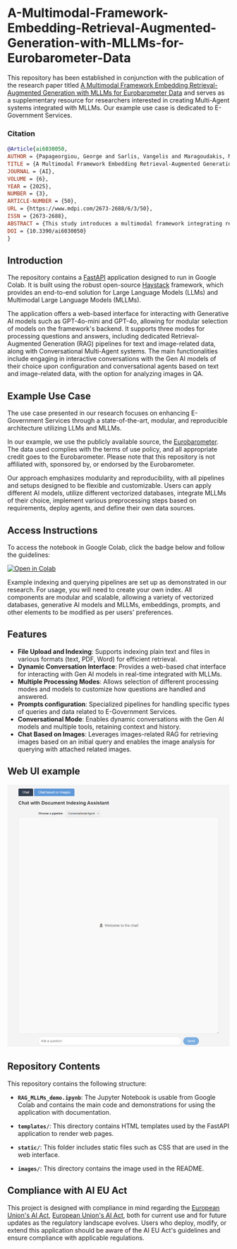 # A-Multimodal-Framework-Embedding-Retrieval-Augmented-Generation-with-MLLMs-for-Eurobarometer-Data

This repository has been established in conjunction with the publication of the research paper titled [A Multimodal Framework Embedding Retrieval-Augmented Generation with MLLMs for Eurobarometer Data](https://www.mdpi.com/2673-2688/6/3/50) and serves as a supplementary resource for researchers interested in creating Multi-Agent systems integrated with MLLMs. Our example use case is dedicated to E-Government Services.

### Citation
```bibtex
@Article{ai6030050,
AUTHOR = {Papageorgiou, George and Sarlis, Vangelis and Maragoudakis, Manolis and Tjortjis, Christos},
TITLE = {A Multimodal Framework Embedding Retrieval-Augmented Generation with MLLMs for Eurobarometer Data},
JOURNAL = {AI},
VOLUME = {6},
YEAR = {2025},
NUMBER = {3},
ARTICLE-NUMBER = {50},
URL = {https://www.mdpi.com/2673-2688/6/3/50},
ISSN = {2673-2688},
ABSTRACT = {This study introduces a multimodal framework integrating retrieval-augmented generation (RAG) with multimodal large language models (MLLMs) to enhance the accessibility, interpretability, and analysis of Eurobarometer survey data. Traditional approaches often struggle with the diverse formats and large-scale nature of these datasets, which include textual and visual elements. The proposed framework leverages multimodal indexing and targeted retrieval to enable focused queries, trend analysis, and visualization, across multiple survey editions. The integration of LLMs facilitates advanced synthesis of insights, providing a more comprehensive understanding of public opinion trends. The proposed framework offers prospective benefits for different types of stakeholders, including policymakers, journalists, nongovernmental organizations (NGOs), researchers, and citizens, while highlighting the need for performance assessment to evaluate its effectiveness based on specific business requirements and practical applications. The framework’s modular design supports applications, such as survey studies, comparative analyses, and domain-specific investigations, while its scalability and reproducibility make it suitable for e-governance and public sector deployment. The results indicate potential enhancements in data interpretation and data analysis by providing stakeholders with the capability not only to utilize raw text data for knowledge extraction but also to conduct image analysis based on indexed content, paving the way for informed policymaking and advanced research in the social sciences, while emphasizing the need for performance assessment to validate the framework’s output and functionality, based on the selected architectural components. Future research will explore expanded functionalities and real-time applications, ensuring the framework remains adaptable to evolving needs in public opinion analysis and multimodal data integration.},
DOI = {10.3390/ai6030050}
}
```

## Introduction

The repository contains a [FastAPI](https://github.com/fastapi/fastapi) application designed to run in Google Colab. It is built using the robust open-source [Haystack](https://github.com/deepset-ai/haystack) framework, which provides an end-to-end solution for Large Language Models (LLMs) and Multimodal Large Language Models (MLLMs).

The application offers a web-based interface for interacting with Generative AI models such as GPT-4o-mini and GPT-4o, allowing for modular selection of models on the framework's backend. It supports three modes for processing questions and answers, including dedicated Retrieval-Augmented Generation (RAG) pipelines for text and image-related data, along with Conversational Multi-Agent systems. The main functionalities include engaging in interactive conversations with the Gen AI models of their choice upon configuration and conversational agents based on text and image-related data, with the option for analyzing images in QA.


## Example Use Case

The use case presented in our research focuses on enhancing E-Government Services through a state-of-the-art, modular, and reproducible architecture utilizing LLMs and MLLMs.

In our example, we use the publicly available source, the [Eurobarometer](https://europa.eu/eurobarometer/screen/home). The data used complies with the terms of use policy, and all appropriate credit goes to the Eurobarometer. Please note that this repository is not affiliated with, sponsored by, or endorsed by the Eurobarometer.

Our approach emphasizes modularity and reproducibility, with all pipelines and setups designed to be flexible and customizable. Users can apply different AI models, utilize different vectorized databases, integrate MLLMs of their choice, implement various preprocessing steps based on requirements, deploy agents, and define their own data sources.


## Access Instructions

To access the notebook in Google Colab, click the badge below and follow the guidelines:

[![Open in Colab](https://colab.research.google.com/assets/colab-badge.svg)](https://colab.research.google.com/github/gpapageorgiouedu/A-Multimodal-Framework-Embedding-Retrieval-Augmented-Generation-with-MLLMs-for-Eurobarometer-Data/blob/main/RAG_MLLMs_demo.ipynb)

Example indexing and querying pipelines are set up as demonstrated in our research. For usage, you will need to create your own index. All components are modular and scalable, allowing a variety of vectorized databases, generative AI models and MLLMs, embeddings, prompts, and other elements to be modified as per users' preferences.


## Features

- **File Upload and Indexing**: Supports indexing plain text and files in various formats (text, PDF, Word) for efficient retrieval.
- **Dynamic Conversation Interface**: Provides a web-based chat interface for interacting with Gen AI models in real-time integrated with MLLMs.
- **Multiple Processing Modes**: Allows selection of different processing modes and models to customize how questions are handled and answered.
- **Prompts configuration**: Specialized pipelines for handling specific types of queries and data related to E-Government Services.
- **Conversational Mode**: Enables dynamic conversations with the Gen AI models and multiple tools, retaining context and history.
- **Chat Based on Images**: Leverages images-related RAG for retrieving images based on an initial query and enables the image analysis for querying with attached related images.


## Web UI example

![Virtual Assistant UI demo](images/Web_UI_demo.png)

## Repository Contents

This repository contains the following structure:

- **`RAG_MLLMs_demo.ipynb`**: The Jupyter Notebook is usable from Google Colab and contains the main code and demonstrations for using the application with documentation.

- **`templates/`**: This directory contains HTML templates used by the FastAPI application to render web pages.

- **`static/`**: This folder includes static files such as CSS that are used in the web interface.

- **`images/`**: This directory contains the image used in the README.

## Compliance with AI EU Act

This project is designed with compliance in mind regarding the [European Union's AI Act](https://www.europarl.europa.eu/topics/en/article/20230601STO93804/eu-ai-act-first-regulation-on-artificial-intelligence), [European Union's AI Act](https://digital-strategy.ec.europa.eu/en/policies/regulatory-framework-ai), both for current use and for future updates as the regulatory landscape evolves. Users who deploy, modify, or extend this application should be aware of the AI EU Act's guidelines and ensure compliance with applicable regulations.
